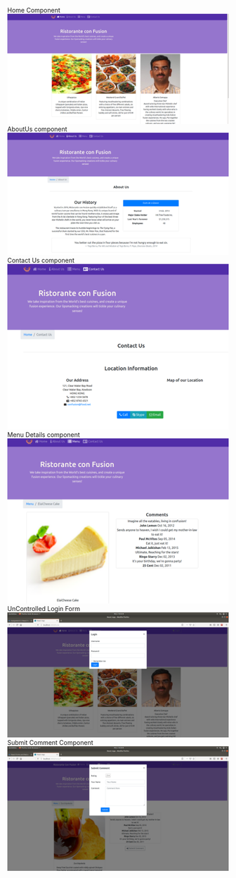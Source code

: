 Home Component
![](images/home.png)
AboutUs component
![](images/Aboutus.png)
Contact Us component
![](images/Contactus.png)
Menu Details component
![](images/menuDetails.png)
 UnControlled Login Form
![](images/Uncontrolledfrom.png)
Submit Comment Component 
![](images/submitCommentComponent.png)